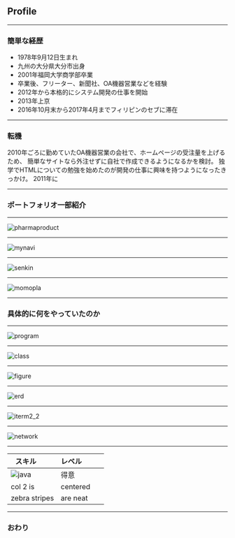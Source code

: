 ## Profile

---

### 簡単な経歴

- 1978年9月12日生まれ
- 九州の大分県大分市出身
- 2001年福岡大学商学部卒業
- 卒業後、フリーター、新聞社、OA機器営業などを経験
- 2012年から本格的にシステム開発の仕事を開始
- 2013年上京
- 2016年10月末から2017年4月までフィリピンのセブに滞在

---


### 転機

2010年ごろに勤めていたOA機器営業の会社で、ホームページの受注量を上げるため、
簡単なサイトなら外注せずに自社で作成できるようになるかを検討。
独学でHTMLについての勉強を始めたのが開発の仕事に興味を持つようになったきっかけ。
2011年に

---

### ポートフォリオ一部紹介

---

![pharmaproduct](assets/images/pharma.png)


---

![mynavi](assets/images/mynavi.png)

---

![senkin](assets/images/senkin.png)

---

![momopla](assets/images/momokoplanet.png)

---

### 具体的に何をやっていたのか

---

![program](assets/images/program.png)

---

![class](assets/images/class.jpg)

---

![figure](assets/images/figure.gif)

---

![erd](assets/images/erd.png)

---

![iterm2_2](assets/images/iterm2_2.jpg)

---

![network](assets/images/network.png)

---


| スキル        | レベル           |
| ------------- |-------------|
| ![java](assets/images/java.png)     | 得意 |
| col 2 is      | centered      |
| zebra stripes | are neat      |

---

### おわり
 
